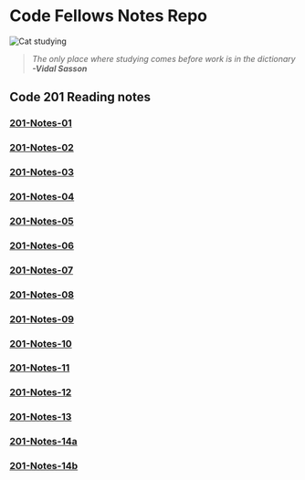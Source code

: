 # Code Fellows Notes Repo


![Cat studying](https://pbs.twimg.com/media/EcV0D7XX0AQj-1-?format=jpg&name=small)
> *The only place where studying comes before work is in the dictionary*
> ***-Vidal Sasson***


## Code 201 Reading notes

### [201-Notes-01](Code-201/class-01.md)
### [201-Notes-02](Code-201/Class-02.md)
### [201-Notes-03](Code-201/Class-03.md)
### [201-Notes-04](Code-201/Class-04.md)
### [201-Notes-05](Code-201/Class-05.md)
### [201-Notes-06](Code-201/Class-06.md)
### [201-Notes-07](Code-201/class-07.md)
### [201-Notes-08](Code-201/class-08.md)
### [201-Notes-09](Code-201/class-09.md)
### [201-Notes-10](Code-201/class-10.md)
### [201-Notes-11](Code-201/class-11.md)
### [201-Notes-12](Code-201/class-12.md)
### [201-Notes-13](Code-201/class-13.md)
### [201-Notes-14a](Code-201/class-14a.md)
### [201-Notes-14b](Code-201/class-14b.md)




    
                  
    

          
            
